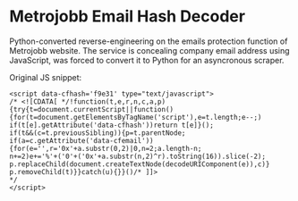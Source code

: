 # Metrojobb Email Hash Decoder
Python-converted reverse-engineering on the emails protection function of Metrojobb website.
The service is concealing company email address using JavaScript, was forced to convert it to Python for an asyncronous scraper.

Original JS snippet:

```<span class="__cf_email__" data-cfemail="83f5ebe0b2b2c3e8aef1e2f6f7e2adf0e6">[email&#160;protected]</span>
<script data-cfhash='f9e31' type="text/javascript">
/* <![CDATA[ */!function(t,e,r,n,c,a,p)
{try{t=document.currentScript||function()
{for(t=document.getElementsByTagName('script'),e=t.length;e--;)
if(t[e].getAttribute('data-cfhash'))return t[e]}();
if(t&&(c=t.previousSibling)){p=t.parentNode;
if(a=c.getAttribute('data-cfemail'))
{for(e='',r='0x'+a.substr(0,2)|0,n=2;a.length-n;
n+=2)e+='%'+('0'+('0x'+a.substr(n,2)^r).toString(16)).slice(-2);
p.replaceChild(document.createTextNode(decodeURIComponent(e)),c)}
p.removeChild(t)}}catch(u){}}()/* ]]> 
*/
</script>
